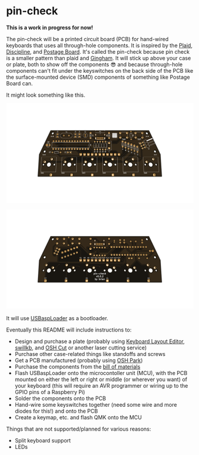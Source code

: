 # pin-check

**This is a work in progress for now!**

The pin-check will be a printed circuit board (PCB) for hand-wired keyboards that uses all through-hole components. It is inspired by the [Plaid](https://github.com/hsgw/plaid), [Discipline](https://github.com/coseyfannitutti/discipline), and [Postage Board](https://github.com/LifeIsOnTheWire/Postage-Board/blob/master/README.md). It's called the pin-check because pin check is a smaller pattern than plaid and [Gingham](https://yiancar-designs.com/product/gingham/). It will stick up above your case or plate, both to show off the components 😎 and because through-hole components can't fit under the keyswitches on the back side of the PCB like the surface-mounted device (SMD) components of something like Postage Board can.

It might look something like this.

![3D render of front of PCB](pcb/pin-check-front.png)

![3D render of back of PCB](pcb/pin-check-back.png)

It will use [USBaspLoader](https://github.com/baerwolf/USBaspLoader) as a bootloader.

Eventually this README will include instructions to:

* Design and purchase a plate (probably using [Keyboard Layout Editor](http://www.keyboard-layout-editor.com/), [swillkb](http://builder.swillkb.com/), and [OSH Cut](https://app.oshcut.com/) or another laser cutting service)
* Purchase other case-related things like standoffs and screws
* Get a PCB manufactured (probably using [OSH Park](https://oshpark.com/))
* Purchase the components from the [bill of materials](bom.md)
* Flash USBaspLoader onto the microcontoller unit (MCU), with the PCB mounted on either the left or right or middle (or wherever you want) of your keyboard (this will require an AVR programmer or wiring up to the GPIO pins of a Raspberry Pi)
* Solder the components onto the PCB
* Hand-wire some keyswitches together (need some wire and more diodes for this!) and onto the PCB
* Create a keymap, etc. and flash QMK onto the MCU

Things that are not supported/planned for various reasons:

* Split keyboard support
* LEDs
